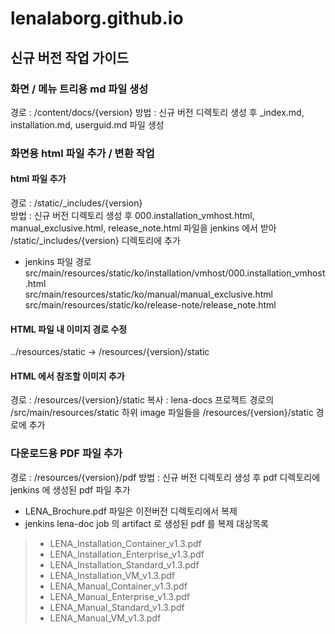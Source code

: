 # lenalaborg.github.io

## 신규 버전 작업 가이드

### 화면 / 메뉴 트리용 md 파일 생성
경로 : /content/docs/{version}
방법 : 신규 버전 디렉토리 생성 후 _index.md, installation.md, userguid.md 파일 생성

### 화면용 html 파일 추가 / 변환 작업
#### html 파일 추가
경로 : /static/_includes/{version}  
방법 : 신규 버전 디렉토리 생성 후 000.installation_vmhost.html, manual_exclusive.html, release_note.html 파일을
jenkins 에서 받아 /static/_includes/{version} 디렉토리에 추가

- jenkins 파일 경로 \
src/main/resources/static/ko/installation/vmhost/000.installation_vmhost.html  
src/main/resources/static/ko/manual/manual_exclusive.html  
src/main/resources/static/ko/release-note/release_note.html

#### HTML 파일 내 이미지 경로 수정
../resources/static -> /resources/{version}/static

#### HTML 에서 참조할 이미지 추가
경로 : /resources/{version}/static
복사 : lena-docs 프로젝트 경로의  /src/main/resources/static 하위 image 파일들을 /resources/{version}/static 경로에 추가 

### 다운로드용 PDF 파일 추가
경로 : /resources/{version}/pdf
방법 : 신규 버전 디렉토리 생성 후 pdf 디렉토리에 jenkins 에 생성된 pdf 파일 추가

- LENA_Brochure.pdf 파일은 이전버전 디렉토리에서 복제
- jenkins lena-doc job 의 artifact 로 생성된 pdf 를 복제
대상목록
> - LENA_Installation_Container_v1.3.pdf
> - LENA_Installation_Enterprise_v1.3.pdf
> - LENA_Installation_Standard_v1.3.pdf
> - LENA_Installation_VM_v1.3.pdf
> - LENA_Manual_Container_v1.3.pdf
> - LENA_Manual_Enterprise_v1.3.pdf
> - LENA_Manual_Standard_v1.3.pdf
> - LENA_Manual_VM_v1.3.pdf
